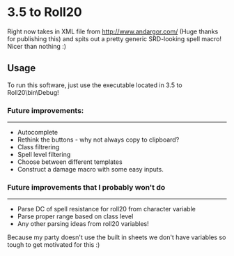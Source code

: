 # 3.5 to Roll20
Right now takes in XML file from http://www.andargor.com/ (Huge thanks for publishing this) and spits out a pretty generic SRD-looking spell macro! Nicer than nothing :)

## Usage
To run this software, just use the executable located in 3.5 to Roll20\bin\Debug!

### Future improvements:
--------------------
* Autocomplete
* Rethink the buttons - why not always copy to clipboard?
* Class filtrering
* Spell level filtering
* Choose between different templates
* Construct a damage macro with some easy inputs.


### Future improvements that I probably won't do
---------------------------------------------
* Parse DC of spell resistance for roll20 from character variable
* Parse proper range based on class level
* Any other parsing ideas from roll20 variables!

Because my party doesn't use the built in sheets we don't have variables so tough to get motivated for this :)